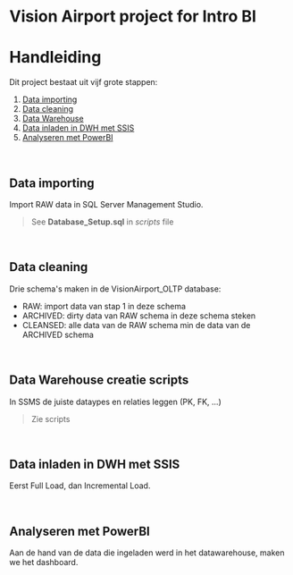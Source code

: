 # Vision Airport project for Intro BI

# Handleiding
Dit project bestaat uit vijf grote stappen:
1. [Data importing](#raw)
2. [Data cleaning](#cleansed)
3. [Data Warehouse](#dwh)
4. [Data inladen in DWH met SSIS](#ssis)
5. [Analyseren met PowerBI](#powerbi)

<br>

## Data importing <a name="raw"></a>
Import RAW data in SQL Server Management Studio.
>See **Database_Setup.sql** in *scripts* file

<br>

## Data cleaning <a name="cleansed"></a>
Drie schema's maken in de VisionAirport_OLTP database:
- RAW: import data van stap 1 in deze schema
- ARCHIVED: dirty data van RAW schema in deze schema steken
- CLEANSED: alle data van de RAW schema min de data van de ARCHIVED schema

<br>

## Data Warehouse creatie scripts <a name="dwh"></a>
In SSMS de juiste dataypes en relaties leggen (PK, FK, ...)
>Zie scripts

<br>

## Data inladen in DWH met SSIS <a name="ssis"></a>
Eerst Full Load, dan Incremental Load.

<br>

## Analyseren met PowerBI <a name="powerbi"></a>
Aan de hand van de data die ingeladen werd in het datawarehouse, maken we het dashboard.
